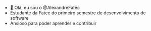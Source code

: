 - 👋 Olá, eu sou o @AlexandreFatec
- Estudante da Fatec do primeiro semestre de desenvolvimento de software
- Ansioso para poder aprender e contribuir 

<!---
AlexandreFatec/AlexandreFatec is a ✨ special ✨ repository because its `README.md` (this file) appears on your GitHub profile.
You can click the Preview link to take a look at your changes.
--->
